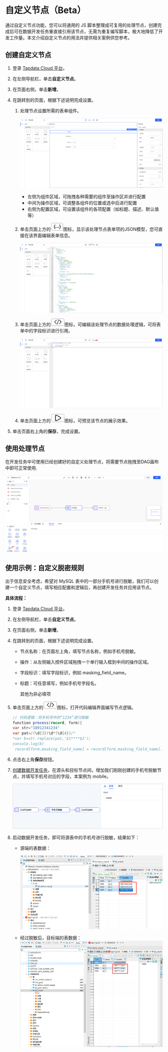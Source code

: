 # 自定义节点（Beta）

通过自定义节点功能，您可以将通用的 JS 脚本整理成可复用的处理节点，创建完成后可在数据开发任务重直接引用该节点，无需为重复编写脚本，极大地降低了开发工作量。本文介绍自定义节点的用法并提供相关案例供您参考。



## 创建自定义节点

1. 登录 [Tapdata Cloud 平台](https://cloud.tapdata.net/console/v3/)。

2. 在左侧导航栏，单击**自定义节点**。

3. 在页面右侧，单击**新增**。

4. 在跳转到的页面，根据下述说明完成设置。

   1. 处理节点设置所需的表单组件。

      ![](../images/create_custom_node_2.png)

      * 左侧为组件区域，可拖拽各种需要的组件至操作区并进行配置
      * 中间为操作区域，可调整各组件的位置或选中后进行配置
      * 右侧为配置区域，可设置该组件的各项配置（如标题、描述、默认值等）

   2. 单击页面上方的![](../images/json_icon.png)图标，显示该处理节点表单项的JSON模型，您可直接在该界面编辑表单信息。

      ![](../images/create_custom_node_3.png)

   3. 单击页面上方的![](../images/code_icon.png)图标，可编辑该处理节点的数据处理逻辑，可将表单中的字段标识进行引用。

      ![](../images/create_custom_node_4.png)

   4. 单击页面上方的![](../images/preview_icon.png)图标，可预览该节点的展示效果。

5. 单击页面右上角的**保存**，完成设置。



## 使用处理节点

在开发任务中可使用已经创建好的自定义处理节点，将需要节点拖拽至DAG画布中即可正常使用.

![](../images/create_custom_node_5.png)



## 使用示例：自定义脱密规则

出于信息安全考虑，希望对 MySQL 表中的一部分手机号进行脱敏，我们可以创建一个自定义节点，填写相应配置和逻辑后，再创建开发任务并应用该节点。

**具体流程：**

1. 登录 [Tapdata Cloud 平台](https://cloud.tapdata.net/console/v3/)。

2. 在左侧导航栏，单击**自定义节点**。

3. 在页面右侧，单击**新增**。

4. 在跳转到的页面，根据下述说明完成设置。

   * 节点名称：在页面左上角，填写节点名称，例如手机号脱敏。

   * 操作：从左侧输入控件区域拖拽一个单行输入框到中间的操作区域。

   * 字段标识：填写字段标识，例如 masking_field_name。

   * 标题：可任意填写，例如手机号字段名。

     其他为非必填项

5. 单击页面上方的![](../images/code_icon.png)图标，打开代码编辑界面编写节点逻辑。

   ```java
   // 代码逻辑：将手机号中的“1234”进行脱敏
   function process(record, form){
   var str="18912341234"
   var pat=/(\d{3})\d*(\d{4})/*
   *var b=str.replace(pat,'$1****$2');
   console.log(b)
    record[form.masking_field_name] = record[form.masking_field_name].replace("1234","****"); 
   ```

6. 点击右上角**保存**按钮。

7. [创建数据开发任务](data-development/create-task.md)，在源头和目标节点间，增加我们刚刚创建的手机号脱敏节点，并填写手机号对应的字段，本案例为 mobile。

   ![手机号脱敏](../images/masking_mobile_cn.png)

8. 启动数据开发任务，即可将源表中的手机号进行脱敏，结果如下：

   * 源端的表数据：

     ![](../images/masking_demo1.png)

   * 经过脱敏后，目标端的表数据：![](../images/masking_demo2.png)

